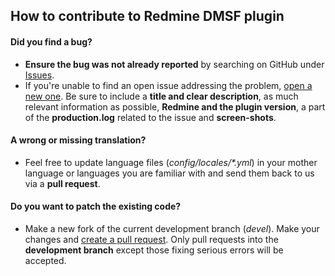 ## How to contribute to Redmine DMSF plugin

#### **Did you find a bug?**

* **Ensure the bug was not already reported** by searching on GitHub under [Issues](https://github.com/danmunn/redmine_dmsf/issues).
* If you're unable to find an open issue addressing the problem, [open a new one](https://github.com/danmunn/redmine_dmsf/issues/new). Be sure to include a **title and clear description**, as much relevant information as possible, **Redmine and the plugin version**, a part of the **production.log** related to the issue and **screen-shots**.

#### **A wrong or missing translation?**

* Feel free to update language files (_config/locales/*.yml_) in your mother language or languages you are familiar with and send them back to us via a **pull request**.

#### **Do you want to patch the existing code?**

* Make a new fork of the current development branch (_devel_). Make your changes and [create a pull request](https://github.com/danmunn/redmine_dmsf/compare). Only pull requests into the **development branch** except those fixing serious errors will be accepted.
